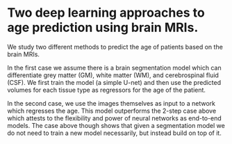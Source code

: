 # Two deep learning approaches to age prediction using brain MRIs.


We study two different methods to predict the age of patients based on the brain MRIs. 

In the first case we assume there is a brain segmentation model which can differentiate grey matter (GM), white matter (WM), and cerebrospinal fluid (CSF). We first train the model (a simple U-net) and then use the predicted volumes for each tissue type as regressors for the age of the patient.

In the second case, we use the images themselves as input to a network which regresses the age. This model outperforms the 2-step case above which attests to the flexibility and power of neural networks as end-to-end models. The case above though shows that given a segmentation model we do not need to train a new model necessarily, but instead build on top of it. 
